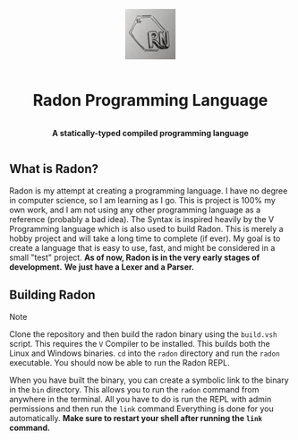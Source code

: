 <div align="center" style="display:grid;place-items:center;">

<p>
  <a href="https://github.com/Radon-Language-Team" target="_blank"><img width="90" src="https://raw.githubusercontent.com/Radon-Language-Team/Radon/master/assets/Radon_Logo.jpeg?sanitize=true">
  </a>
</p>

<h1>Radon Programming Language</h1>

<p>
  <strong>A statically-typed compiled programming language
  </strong>
</p>
</div>

## What is Radon?

Radon is my attempt at creating a programming language. I have no degree in computer science, so I am learning as I go.
This is project is 100% my own work, and I am not using any other programming language as a reference (probably a bad idea).
The Syntax is inspired heavily by the V Programming language which is also used to build Radon.
This is merely a hobby project and will take a long time to complete (if ever).
My goal is to create a language that is easy to use, fast, and might be considered in a small "test" project.
**As of now, Radon is in the very early stages of development.**
**We just have a Lexer and a Parser.**

## Building Radon

> [!NOTE]
> Clone the repository and then build the radon binary using the `build.vsh` script.
> This requires the `V` Compiler to be installed. This builds both the Linux and Windows binaries.
> `cd` into the `radon` directory and run the `radon` executable.
> You should now be able to run the Radon REPL.

When you have built the binary, you can create a symbolic link to the binary in the `bin` directory.
This allows you to run the `radon` command from anywhere in the terminal.
All you have to do is run the REPL with admin permissions and then run the `link` command
Everything is done for you automatically. **Make sure to restart your shell after running the `link` command.**
